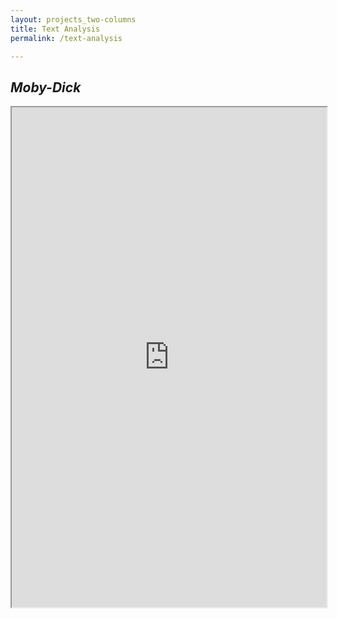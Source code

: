 ```yaml
---
layout: projects_two-columns
title: Text Analysis
permalink: /text-analysis

---
```


## *Moby-Dick*

<div>
<iframe style='width: 100%; height: 800px;' src='https://voyant-tools.org/?panels=cirrus%2Creader%2Ctrends%2Csummary%2Ccontexts&corpus=10e59eeae45a31779f3dfb26fe57b5aa'></iframe>
</div>